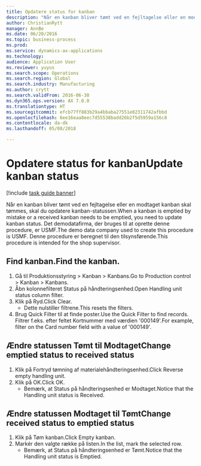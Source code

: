 ```yaml
--- 
title: Opdatere status for kanban
description: "Når en kanban bliver tømt ved en fejltagelse eller en modtaget kanban skal tømmes, skal du opdatere kanban-statussen."
author: ChristianRytt
manager: AnnBe
ms.date: 06/20/2016
ms.topic: business-process
ms.prod: 
ms.service: dynamics-ax-applications
ms.technology: 
audience: Application User
ms.reviewer: yuyus
ms.search.scope: Operations
ms.search.region: Global
ms.search.industry: Manufacturing
ms.author: crytt
ms.search.validFrom: 2016-06-30
ms.dyn365.ops.version: AX 7.0.0
ms.translationtype: HT
ms.sourcegitcommit: efcb77ff883b29a4bbaba27551e02311742afbbd
ms.openlocfilehash: 6ee16eaa8eec7d55538badd26b2f5d5959a156c8
ms.contentlocale: da-dk
ms.lasthandoff: 05/08/2018

---
```

# <a name="update-kanban-status"></a><span data-ttu-id="a1c98-103">Opdatere status for kanban</span><span class="sxs-lookup"><span data-stu-id="a1c98-103">Update kanban status</span></span>

[!include [task guide banner](../../includes/task-guide-banner.md)]

<span data-ttu-id="a1c98-104">Når en kanban bliver tømt ved en fejltagelse eller en modtaget kanban skal tømmes, skal du opdatere kanban-statussen.</span><span class="sxs-lookup"><span data-stu-id="a1c98-104">When a kanban is emptied by mistake or a received kanban needs to be emptied, you need to update kanban status.</span></span> <span data-ttu-id="a1c98-105">Det demodatafirma, der bruges til at oprette denne procedure, er USMF.</span><span class="sxs-lookup"><span data-stu-id="a1c98-105">The demo data company used to create this procedure is USMF.</span></span> <span data-ttu-id="a1c98-106">Denne procedure er beregnet til den tilsynsførende.</span><span class="sxs-lookup"><span data-stu-id="a1c98-106">This procedure is intended for the shop supervisor.</span></span>


## <a name="find-the-kanban"></a><span data-ttu-id="a1c98-107">Find kanban.</span><span class="sxs-lookup"><span data-stu-id="a1c98-107">Find the kanban.</span></span>
1. <span data-ttu-id="a1c98-108">Gå til Produktionsstyring > Kanban > Kanbans.</span><span class="sxs-lookup"><span data-stu-id="a1c98-108">Go to Production control > Kanban > Kanbans.</span></span>
2. <span data-ttu-id="a1c98-109">Åbn kolonnefilteret Status på håndteringsenhed.</span><span class="sxs-lookup"><span data-stu-id="a1c98-109">Open Handling unit status column filter.</span></span>
3. <span data-ttu-id="a1c98-110">Klik på Ryd.</span><span class="sxs-lookup"><span data-stu-id="a1c98-110">Click Clear.</span></span>
    * <span data-ttu-id="a1c98-111">Dette nulstiller filtrene.</span><span class="sxs-lookup"><span data-stu-id="a1c98-111">This resets the filters.</span></span>  
4. <span data-ttu-id="a1c98-112">Brug Quick Filter til at finde poster.</span><span class="sxs-lookup"><span data-stu-id="a1c98-112">Use the Quick Filter to find records.</span></span> <span data-ttu-id="a1c98-113">Filtrer f.eks. efter feltet Kortnummer med værdien '000149'.</span><span class="sxs-lookup"><span data-stu-id="a1c98-113">For example, filter on the Card number field with a value of '000149'.</span></span>

## <a name="change-emptied-status-to-received-status"></a><span data-ttu-id="a1c98-114">Ændre statussen Tømt til Modtaget</span><span class="sxs-lookup"><span data-stu-id="a1c98-114">Change emptied status to received status</span></span>
1. <span data-ttu-id="a1c98-115">Klik på Fortryd tømning af materialehåndteringsenhed.</span><span class="sxs-lookup"><span data-stu-id="a1c98-115">Click Reverse empty handling unit.</span></span>
2. <span data-ttu-id="a1c98-116">Klik på OK.</span><span class="sxs-lookup"><span data-stu-id="a1c98-116">Click OK.</span></span>
    * <span data-ttu-id="a1c98-117">Bemærk, at Status på håndteringsenhed er Modtaget.</span><span class="sxs-lookup"><span data-stu-id="a1c98-117">Notice that the Handling unit status is Received.</span></span>  

## <a name="change-received-status-to-emptied-status"></a><span data-ttu-id="a1c98-118">Ændre statussen Modtaget til Tømt</span><span class="sxs-lookup"><span data-stu-id="a1c98-118">Change received status to emptied status</span></span>
1. <span data-ttu-id="a1c98-119">Klik på Tøm kanban.</span><span class="sxs-lookup"><span data-stu-id="a1c98-119">Click Empty kanban.</span></span>
2. <span data-ttu-id="a1c98-120">Markér den valgte række på listen.</span><span class="sxs-lookup"><span data-stu-id="a1c98-120">In the list, mark the selected row.</span></span>
    * <span data-ttu-id="a1c98-121">Bemærk, at Status på håndteringsenhed er Tømt.</span><span class="sxs-lookup"><span data-stu-id="a1c98-121">Notice that the Handling unit status is Emptied.</span></span>  


